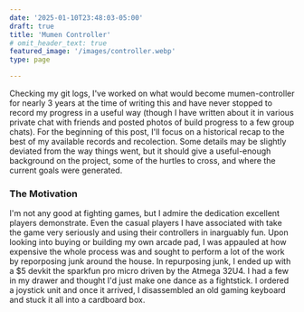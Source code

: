 ```yaml
---
date: '2025-01-10T23:48:03-05:00'
draft: true
title: 'Mumen Controller'
# omit_header_text: true
featured_image: '/images/controller.webp'
type: page

---
```


Checking my git logs, I've worked on what would become mumen-controller for nearly 3 years at the time of writing this and have never stopped to record my progress in a useful way (though I have written about it in various private chat with friends and posted photos of build progress to a few group chats). For the beginning of this post, I'll focus on a historical recap to the best of my available records and recolection. Some details may be slightly deviated from the way things went, but it should give a useful-enough background on the project, some of the hurtles to cross, and where the current goals were generated. 

### The Motivation
I'm not any good at fighting games, but I admire the dedication excellent players demonstrate. Even the casual players I have associated with take the game very seriously and using their controllers in inarguably fun. Upon looking into buying or building my own arcade pad, I was appauled at how expensive the whole process was and sought to perform a lot of the work by reporposing junk around the house. In repurposing junk, I ended up with a $5 devkit the sparkfun pro micro driven by the Atmega 32U4. I had a few in my drawer and thought I'd just make one dance as a fightstick. I ordered a joystick unit and once it arrived, I disassembled an old gaming keyboard and stuck it all into a cardboard box.
